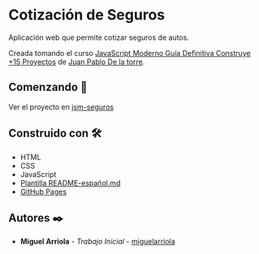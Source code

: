 # Cotización de Seguros

Aplicación web que permite cotizar seguros de autos.

Creada tomando el curso [JavaScript Moderno Guía Definitiva Construye +15 Proyectos](https://www.udemy.com/course/javascript-moderno-guia-definitiva-construye-10-proyectos/) de [Juan Pablo De la torre](https://www.udemy.com/user/juanpablodelatorrevaldez/).

## Comenzando 🚀

Ver el proyecto en [jsm-seguros](https://miguelarriola.github.io/jsm-seguros/)

## Construido con 🛠️

- HTML
- CSS
- JavaScript
- [Plantilla README-español.md](https://gist.github.com/Villanuevand/6386899f70346d4580c723232524d35a)
- [GitHub Pages](https://pages.github.com/)

## Autores ✒️

- **Miguel Arriola** - _Trabajo Inicial_ - [miguelarriola](https://github.com/miguelarriola)

<!-- Agregar proyecto a GitHub Pages -->

<!-- 
git init
git checkout -b gh-pages
git remote add [nombre-remoto] [repositorio-githob]
git add .
git commit -m "primer commit"
git push -u [nombre-remoto] gh-pages (puede solicitar autenticación)
 -->
